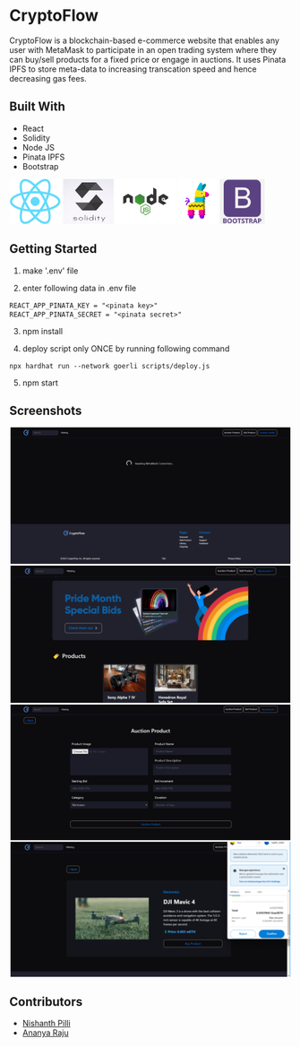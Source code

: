 # CryptoFlow

CryptoFlow is a blockchain-based e-commerce website that enables any user with MetaMask to participate in an open trading system where they can buy/sell products for a fixed price or engage in auctions.
It uses Pinata IPFS to store meta-data to increasing transcation speed and hence decreasing gas fees.

## Built With
* React
* Solidity
* Node JS
* Pinata IPFS
* Bootstrap

<p float="left">
  <img src="https://github.com/ananyaraju/cryptoflow/blob/master/public/read-me_logo/ReactJS.png" height="80" />
  <img src="https://github.com/ananyaraju/cryptoflow/blob/master/public/read-me_logo/Solidity.jpeg" height="80" width="90"/>
  <img src="https://github.com/ananyaraju/cryptoflow/blob/master/public/read-me_logo/nodejs.png" height="80" />
  <img src="https://github.com/ananyaraju/cryptoflow/blob/master/public/read-me_logo/pinata.png" height="80" />
  <img src="https://github.com/ananyaraju/cryptoflow/blob/master/public/read-me_logo/bootstrap.png" height="80" />
</p>

## Getting Started

1. make '.env' file

2. enter following data in .env file

```
REACT_APP_PINATA_KEY = "<pinata key>"
REACT_APP_PINATA_SECRET = "<pinata secret>"
```

3. npm install

4. deploy script only ONCE by running following command 

```
npx hardhat run --network goerli scripts/deploy.js
```

5. npm start

## Screenshots

<div align="center">
  <img src="https://github.com/ananyaraju/cryptoflow/blob/master/public/read-me_img/img1.png" width="500" />  
  <img src="https://github.com/ananyaraju/cryptoflow/blob/master/public/read-me_img/img2.png" width="500" />  
  <img src="https://github.com/ananyaraju/cryptoflow/blob/master/public/read-me_img/img3.png" width="500" />  
  <img src="https://github.com/ananyaraju/cryptoflow/blob/master/public/read-me_img/img4.png" width="500" />
</div>

## Contributors

* [Nishanth Pilli](https://github.com/dr4g0n7ly)
* [Ananya Raju](https://github.com/ananyaraju)
